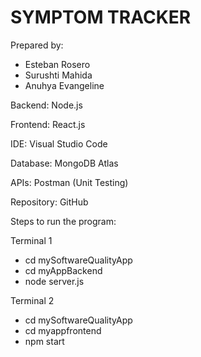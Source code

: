 # SYMPTOM TRACKER

Prepared by:
- Esteban Rosero	
- Surushti Mahida
- Anuhya Evangeline

Backend: Node.js

Frontend: React.js

IDE: Visual Studio Code

Database: MongoDB Atlas

APIs: Postman (Unit Testing)

Repository: GitHub

Steps to run the program:

Terminal 1
- cd mySoftwareQualityApp
- cd myAppBackend
- node server.js

Terminal 2
- cd mySoftwareQualityApp
- cd myappfrontend
- npm start
